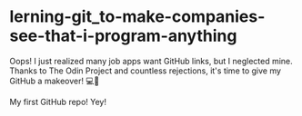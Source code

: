 # lerning-git_to-make-companies-see-that-i-program-anything
Oops! I just realized many job apps want GitHub links, but I neglected mine. Thanks to The Odin Project and countless rejections, it's time to give my GitHub a makeover! 💻🌟

My first GitHub repo!
Yey!